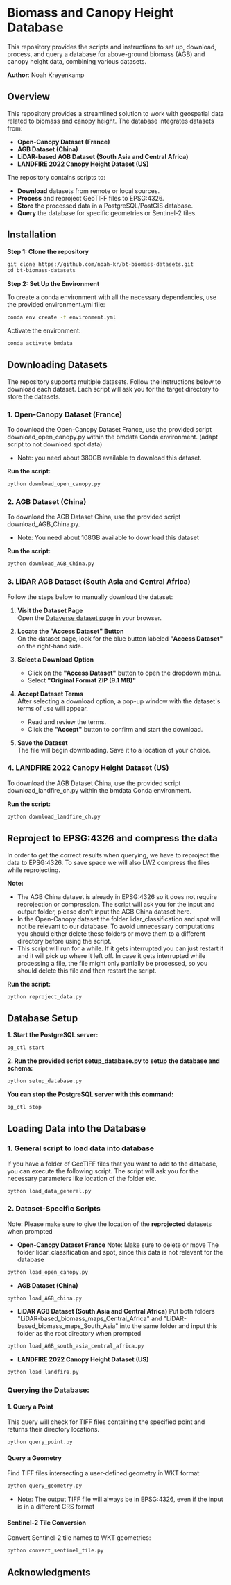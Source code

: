 # Biomass and Canopy Height Database
This repository provides the scripts and instructions to set up, download, process, and query a database for above-ground biomass (AGB) and canopy height data, combining various datasets.

**Author**: Noah Kreyenkamp

## Overview

This repository provides a streamlined solution to work with geospatial data related to biomass and canopy height. The database integrates datasets from:

- **Open-Canopy Dataset (France)**
- **AGB Dataset (China)**
- **LiDAR-based AGB Dataset (South Asia and Central Africa)**
- **LANDFIRE 2022 Canopy Height Dataset (US)**

The repository contains scripts to:

- **Download** datasets from remote or local sources.
- **Process** and reproject GeoTIFF files to EPSG:4326.
- **Store** the processed data in a PostgreSQL/PostGIS database.
- **Query** the database for specific geometries or Sentinel-2 tiles.


## Installation

**Step 1: Clone the repository**

```markdown
git clone https://github.com/noah-kr/bt-biomass-datasets.git
cd bt-biomass-datasets
```

**Step 2: Set Up the Environment**

To create a conda environment with all the necessary dependencies, use the provided environment.yml file:
```bash
conda env create -f environment.yml
```
Activate the environment: 
```bash
conda activate bmdata
```

## Downloading Datasets
The repository supports multiple datasets. Follow the instructions below to download each dataset. Each script will ask you for the target directory to store the datasets.

### 1. Open-Canopy Dataset (France)
To download the Open-Canopy Dataset France, use the provided script download_open_canopy.py within the bmdata Conda environment.
(adapt script to not download spot data)
- Note: you need about 380GB available to download this dataset.

**Run the script:**
```markdown
python download_open_canopy.py
```


### 2. AGB Dataset (China)

To download the AGB Dataset China, use the provided script download_AGB_China.py.

- Note: You need about 108GB available to download this dataset

**Run the script:**
```markdown
python download_AGB_China.py
```

### 3. LiDAR AGB Dataset (South Asia and Central Africa)

Follow the steps below to manually download the dataset:

1. **Visit the Dataset Page**  
   Open the [Dataverse dataset page](https://dataverse.ird.fr/dataset.xhtml?persistentId=doi:10.23708/H2MHXF) in your browser.

2. **Locate the "Access Dataset" Button**  
   On the dataset page, look for the blue button labeled **"Access Dataset"** on the right-hand side.

3. **Select a Download Option**
   - Click on the **"Access Dataset"** button to open the dropdown menu.
   - Select **"Original Format ZIP (9.1 MB)"**

4. **Accept Dataset Terms**  
   After selecting a download option, a pop-up window with the dataset's terms of use will appear.
   - Read and review the terms.
   - Click the **"Accept"** button to confirm and start the download.

5. **Save the Dataset**  
   The file will begin downloading. Save it to a location of your choice.


### 4. LANDFIRE 2022 Canopy Height Dataset (US)

To download the AGB Dataset China, use the provided script download_landfire_ch.py within the bmdata Conda environment.

**Run the script:**
```markdown
python download_landfire_ch.py
```


## Reproject to EPSG:4326 and compress the data
In order to get the correct results when querying, we have to reproject the data to EPSG:4326. To save space we will also LWZ compress the files while reprojecting.

**Note:**
- The AGB China dataset is already in EPSG:4326 so it does not require reprojection or compression. The script will ask you for the input and output folder, please don't input the AGB China dataset here.
- In the Open-Canopy dataset the folder lidar_classification and spot will not be relevant to our database. To avoid unnecessary computations you should either delete these folders or move them to a different directory before using the script.
- This script will run for a while. If it gets interrupted you can just restart it and it will pick up where it left off. In case it gets interrupted while processing a file, the file might only partially be processed, so you should delete this file and then restart the script.

**Run the script:**
```bash
python reproject_data.py
```


## Database Setup

**1. Start the PostgreSQL server:**
```bash
pg_ctl start
```

**2. Run the provided script setup_database.py to setup the database and schema:**
```bash
python setup_database.py
```

**You can stop the PostgreSQL server with this command:**
```bash
pg_ctl stop
```



## Loading Data into the Database

### 1. General script to load data into database

If you have a folder of GeoTIFF files that you want to add to the database, you can execute the following script. The script will ask you for the necessary parameters like location of the folder etc.

```bash
python load_data_general.py
```

### 2. Dataset-Specific Scripts

Note: Please make sure to give the location of the **reprojected** datasets when prompted

- **Open-Canopy Dataset France**
Note: Make sure to delete or move The folder lidar_classification and spot, since this data is not relevant for the database

```bash
python load_open_canopy.py
```

- **AGB Dataset (China)**
```bash
python load_AGB_china.py
```

- **LiDAR AGB Dataset (South Asia and Central Africa)**
Put both folders "LiDAR-based_biomass_maps_Central_Africa" and "LiDAR-based_biomass_maps_South_Asia" into the same folder and input this folder as the root directory when prompted
```bash
python load_AGB_south_asia_central_africa.py
```

- **LANDFIRE 2022 Canopy Height Dataset (US)**

```bash
python load_landfire.py
```


### Querying the Database:

#### 1. Query a Point
This query will check for TIFF files containing the specified point and returns their directory locations.

```bash
python query_point.py
```

#### Query a Geometry
Find TIFF files intersecting a user-defined geometry in WKT format:
```bash
python query_geometry.py
```
- Note: The output TIFF file will always be in EPSG:4326, even if the input is in a different CRS format

#### Sentinel-2 Tile Conversion
Convert Sentinel-2 tile names to WKT geometries:
```bash
python convert_sentinel_tile.py
```

## Acknowledgments
